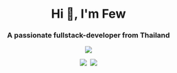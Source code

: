 <h1 align="center">
  Hi 👋, I'm Few
</h1>
<h3 align="center">
  A passionate fullstack-developer from Thailand
</h3>

<p align="center">
  <img src="https://myreadme.vercel.app/api/embed/fewx9?panels=userstatistics,toprepositories,toplanguages,commitgraph" />
</p>

<p align="center">
  <img src="https://komarev.com/ghpvc/?username=FewX9&style=for-the-badge" />
  &nbsp;<img src="https://img.shields.io/badge/Profile_Website-Click_Me-red?&logo=burton&link=http://ifew.me/&style=for-the-badge" />
</p>
